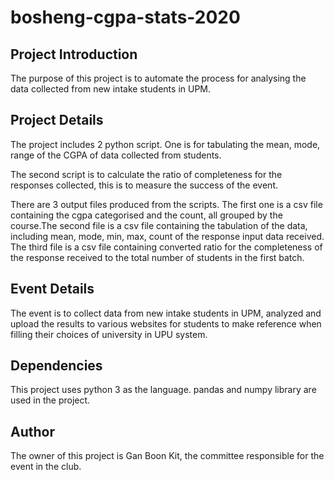 # bosheng-cgpa-stats-2020
## Project Introduction
The purpose of this project is to automate the process for analysing the data collected from new intake students in UPM.

## Project Details
The project includes 2 python script. 
One is for tabulating the mean, mode, range of the CGPA of data collected from students.

The second script is to calculate the ratio of completeness for the responses collected, this is to measure the success of the event.

There are 3 output files produced from the scripts.
The first one is a csv file containing the cgpa categorised and the count, all grouped by the course.The second file is a csv file containing the tabulation of the data, including mean, mode, min, max, count of the response input data received. The third file is a csv file containing converted ratio for the completeness of the response received to the total number of students in the first batch.

## Event Details
The event is to collect data from new intake students in UPM, analyzed and upload the results to various websites for students to make reference when filling their choices of university in UPU system.

## Dependencies
This project uses python 3 as the language. pandas and numpy library are used in the project.

## Author
The owner of this project is Gan Boon Kit, the committee responsible for the event in the club.
